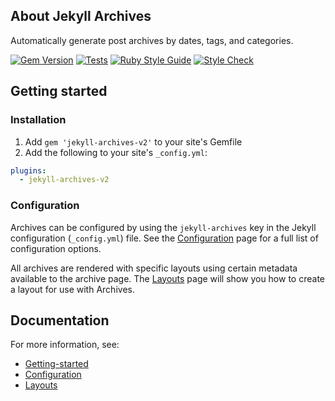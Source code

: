 ## About Jekyll Archives

Automatically generate post archives by dates, tags, and categories.

[![Gem Version](https://badge.fury.io/rb/jekyll-archives-v2.svg)](http://badge.fury.io/rb/jekyll-archives-v2)
[![Tests](https://github.com/george-gca/jekyll-archives-v2/actions/workflows/test.yml/badge.svg)](https://github.com/george-gca/jekyll-archives-v2/actions/workflows/test.yml)
[![Ruby Style Guide](https://img.shields.io/badge/Code_Style-rubocop-brightgreen.svg)](https://github.com/rubocop/rubocop)
[![Style Check](https://github.com/george-gca/jekyll-archives-v2/actions/workflows/style-check.yml/badge.svg)](https://github.com/george-gca/jekyll-archives-v2/actions/workflows/style-check.yml)

## Getting started

### Installation

1. Add `gem 'jekyll-archives-v2'` to your site's Gemfile
2. Add the following to your site's `_config.yml`:

```yml
plugins:
  - jekyll-archives-v2
```

### Configuration

Archives can be configured by using the `jekyll-archives` key in the Jekyll configuration (`_config.yml`) file. See the [Configuration](configuration.md) page for a full list of configuration options.

All archives are rendered with specific layouts using certain metadata available to the archive page. The [Layouts](layouts.md) page will show you how to create a layout for use with Archives.

## Documentation

For more information, see:

* [Getting-started](getting-started.md)
* [Configuration](configuration.md)
* [Layouts](layouts.md)
